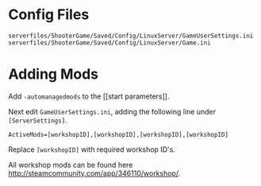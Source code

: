 # Config Files
```
serverfiles/ShooterGame/Saved/Config/LinuxServer/GameUserSettings.ini
serverfiles/ShooterGame/Saved/Config/LinuxServer/Game.ini
```

# Adding Mods

Add `-automanagedmods` to the [[start parameters]].

Next edit `GameUserSettings.ini`, adding the following line under `[ServerSettings]`.
```
ActiveMods=[workshopID],[workshopID],[workshopID],[workshopID]
```
Replace `[workshopID]` with required workshop ID's.

All workshop mods can be found here http://steamcommunity.com/app/346110/workshop/.